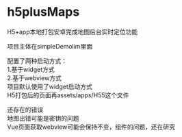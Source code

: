 # h5plusMaps
H5+app本地打包安卓完成地图后台实时定位功能

项目主体在simpleDemolim里面

配置了两种启动方式：  
1.基于widget方式  
2.基于webview方式  
项目默认使用了widget启动方式  
H5打包后的页面再assets/apps/H55这个文件


还存在的错误  
地图出错可能是密钥的问题  
Vue页面获取webview可能会保持不变，组件的问题，还在研究
